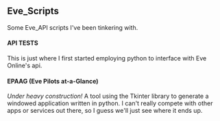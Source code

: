 ## Eve_Scripts
Some Eve_API scripts I've been tinkering with.

#### API TESTS
This is just where I first started employing python to interface with Eve Online's api.

#### EPAAG (Eve Pilots at-a-Glance)
*Under heavy construction!*
A tool using the Tkinter library to generate a windowed application written in python.
I can't really compete with other apps or services out there, so I guess we'll just see where it ends up.
